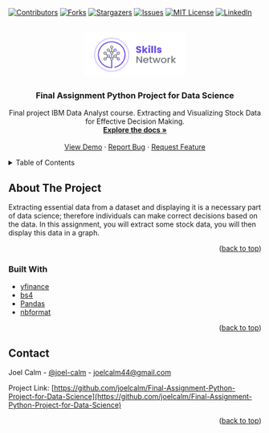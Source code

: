 <div id="top"></div>

<!-- PROJECT SHIELDS -->
<!--
*** https://www.markdownguide.org/basic-syntax/#reference-style-links
-->
[![Contributors][contributors-shield]][contributors-url]
[![Forks][forks-shield]][forks-url]
[![Stargazers][stars-shield]][stars-url]
[![Issues][issues-shield]][issues-url]
[![MIT License][license-shield]][license-url]
[![LinkedIn][linkedin-shield]][linkedin-url]



<!-- PROJECT LOGO -->
<br />
<div align="center">
  <a href="https://github.com/joelcalm/Final-Assignment-Python-Project-for-Data-Science">
    <img src="iconibm.png" alt="Logo" width="200" height="90">
  </a>  

  <h3 align="center">Final Assignment Python Project for Data Science</h3>

  <p align="center">
    Final project IBM Data Analyst course. Extracting and Visualizing Stock Data for Effective Decision Making.
    <br />
    <a href="https://github.com/joelcalm/Final-Assignment-Python-Project-for-Data-Science"><strong>Explore the docs »</strong></a>
    <br />
    <br />
    <a href="https://github.com/joelcalm/Final-Assignment-Python-Project-for-Data-Science">View Demo</a>
    ·
    <a href="https://github.com/joelcalm/Final-Assignment-Python-Project-for-Data-Science/issues">Report Bug</a>
    ·
    <a href="https://github.com/joelcalm/Final-Assignment-Python-Project-for-Data-Science/issues">Request Feature</a>
  </p>
</div>



<!-- TABLE OF CONTENTS -->
<details>
  <summary>Table of Contents</summary>
  <ol>
    <li><a href="#about-the-project">Define a Function that Makes a Graph</a></li>
    <li><a href="#getting-started">Question 1: Use yfinance to Extract Stock Data</a></li>
    <li><a href="#usage">Question 2: Use Webscraping to Extract Tesla Revenue Data</a></li>
    <li><a href="#contact">Question 3: Use yfinance to Extract Stock Data</a></li>
    <li><a href="#usage">Question 4: Use Webscraping to Extract GME Revenue Data</a></li>
    <li><a href="#contact">Question 5: Plot Tesla Stock Graph</a></li>
    <li><a href="#contact">Question 6: Plot GameStop Stock Graph</a></li>
  </ol>
</details>



<!-- ABOUT THE PROJECT -->
## About The Project

Extracting essential data from a dataset and displaying it is a necessary part of data science; therefore individuals can make correct decisions based on the data. In this assignment, you will extract some stock data, you will then display this data in a graph.


<p align="right">(<a href="#top">back to top</a>)</p>



### Built With

* [yfinance](https://pypi.org/project/yfinance/)
* [bs4](https://pypi.org/project/beautifulsoup4/)
* [Pandas](https://pandas.pydata.org/)
* [nbformat](https://pypi.org/project/nbformat/)

<p align="right">(<a href="#top">back to top</a>)</p>



<!-- CONTACT -->
## Contact

Joel Calm  - [@joel-calm](https://www.linkedin.com/in/joel-calm/) - joelcalm44@gmail.com

Project Link: [https://github.com/joelcalm/Final-Assignment-Python-Project-for-Data-Science](https://github.com/joelcalm/Final-Assignment-Python-Project-for-Data-Science)


<p align="right">(<a href="#top">back to top</a>)</p>



<!-- MARKDOWN LINKS & IMAGES -->
<!-- https://www.markdownguide.org/basic-syntax/#reference-style-links -->
[contributors-shield]: https://img.shields.io/github/contributors/joelcalm/Final-Assignment-Python-Project-for-Data-Science.svg?style=for-the-badge
[contributors-url]: https://github.com/joelcalm/Final-Assignment-Python-Project-for-Data-Science/graphs/contributors
[forks-shield]: https://img.shields.io/github/forks/puchee99/PytorchClassifier.svg?style=for-the-badge
[forks-url]: https://github.com/joelcalm/Final-Assignment-Python-Project-for-Data-Science/network/members
[stars-shield]: https://img.shields.io/github/stars/joelcalm/Final-Assignment-Python-Project-for-Data-Science.svg?style=for-the-badge
[stars-url]: https://github.com/joelcalm/Final-Assignment-Python-Project-for-Data-Science/stargazers
[issues-shield]: https://img.shields.io/github/issues/joelcalm/Final-Assignment-Python-Project-for-Data-Science.svg?style=for-the-badge
[issues-url]: https://github.com/joelcalm/Final-Assignment-Python-Project-for-Data-Science/issues
[license-shield]: https://img.shields.io/github/license/joelcalm/Final-Assignment-Python-Project-for-Data-Science.svg?style=for-the-badge
[license-url]: https://github.com/joelcalm/Final-Assignment-Python-Project-for-Data-Science/blob/main/LICENSE.txt
[linkedin-shield]: https://img.shields.io/badge/-LinkedIn-black.svg?style=for-the-badge&logo=linkedin&colorB=555
[linkedin-url]: https://www.linkedin.com/in/joel-calm/
[product-screenshot]: img/figures.png
